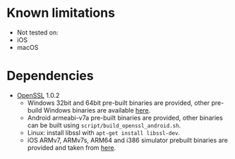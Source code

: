 # Known limitations

* Not tested on:
 * iOS
 * macOS

# Dependencies

* [OpenSSL](https://www.openssl.org/) 1.0.2
  * Windows 32bit and 64bit pre-built binaries are provided, other pre-build Windows binaries are available [here](http://p-nand-q.com/programming/windows/building_openssl_with_visual_studio_2013.html).
  * Android armeabi-v7a pre-built binaries are provided, other binaries can be built using `script/build_openssl_android.sh`.
  * Linux: install libssl with `apt-get install libssl-dev`.
  * iOS ARMv7, ARMv7s, ARM64 and i386 simulator prebuilt binaries are provided and taken from [here](https://github.com/noloader/openssl-1.0.1i-ios/).
